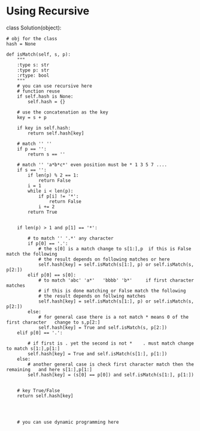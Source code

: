 # Using Recursive

class Solution(object):
    
    # obj for the class
    hash = None
    
    def isMatch(self, s, p):
        """
        :type s: str
        :type p: str
        :rtype: bool
        """
        # you can use recursive here
        # function reuse
        if self.hash is None:
            self.hash = {}
        
        # use the concatenation as the key
        key = s + p
        
        if key in self.hash:
            return self.hash[key]
            
        # match '' ''
        if p == '':
            return s == ''
        
        # match '' 'a*b*c*' even position must be * 1 3 5 7 ....
        if s == '':
            if len(p) % 2 == 1:
                return False
            i = 1
            while i < len(p):
                if p[i] != '*':
                    return False
                i += 2
            return True
        
        
        if len(p) > 1 and p[1] == '*':
            
            # to match '' '.*' any character
            if p[0] == '.':
                # the s[0] is a match change to s[1:],p  if this is False match the following
                # the result depends on following matches or here
                self.hash[key] = self.isMatch(s[1:], p) or self.isMatch(s, p[2:])
            elif p[0] == s[0]:
                # to match 'abc' 'a*'   'bbbb' 'b*'     if first character matches
                # if this is done matching or False match the following
                # the result depends on follwing matches 
                self.hash[key] = self.isMatch(s[1:], p) or self.isMatch(s, p[2:])
            else:
                # for general case there is a not match * means 0 of the first character   change to s,p[2:]
                self.hash[key] = True and self.isMatch(s, p[2:])
        elif p[0] == '.':
            
            # if first is . yet the second is not *    . must match change to match s[1:],p[1:]
            self.hash[key] = True and self.isMatch(s[1:], p[1:])
        else:
            # another general case is check first character match then the remaining   and here s[1:],p[1:]
            self.hash[key] = (s[0] == p[0]) and self.isMatch(s[1:], p[1:])
        
        
        # key True/False
        return self.hash[key]
        
        
        
        
        # you can use dynamic programming here
        
